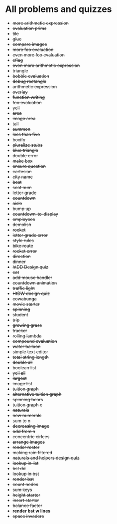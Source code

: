# All problems and quizzes

- ~~more arithmetic expression~~
- ~~evaluation prims~~
- ~~tile~~
- ~~glue~~
- ~~compare images~~
- ~~more foo evaluation~~
- ~~even more foo evaluation~~
- ~~cflag~~
- ~~even more arithmetic expression~~
- ~~triangle~~
- ~~bobble evaluation~~
- ~~debug rectangle~~
- ~~arithmetic expression~~
- ~~overlay~~
- ~~function writing~~
- ~~foo evaluation~~
- ~~yell~~
- ~~area~~
- ~~image area~~
- ~~tall~~
- ~~summon~~
- ~~less than five~~
- ~~boxify~~
- ~~pluralize stubs~~
- ~~blue triangle~~
- ~~double error~~
- ~~make box~~
- ~~ensure question~~
- ~~cartesian~~
- ~~city name~~
- ~~best~~
- ~~seat num~~
- ~~letter grade~~
- ~~countdown~~
- ~~aisle~~
- ~~bump up~~
- ~~countdown-to-display~~
- ~~employees~~
- ~~demolish~~
- ~~rocket~~
- ~~letter grade error~~
- ~~style rules~~
- ~~bike route~~
- ~~rocket error~~
- ~~direction~~
- ~~dinner~~
- ~~htDD Design quiz~~
- ~~cat~~
- ~~add mouse handler~~
- ~~countdown animation~~
- ~~traffic light~~
- ~~HtDW design quiz~~
- ~~cowabunga~~
- ~~movie starter~~
- ~~spinning~~
- ~~student~~
- ~~trip~~
- ~~growing grass~~
- ~~tracker~~
- ~~rolling lambda~~
- ~~compound evaluation~~
- ~~water balloon~~
- ~~simple text editor~~
- ~~total string length~~
- ~~double all~~
- ~~boolean list~~
- ~~yell all~~
- ~~largest~~
- ~~image list~~
- ~~tuition graph~~
- ~~alternative tuition graph~~
- ~~spinning bears~~
- ~~tuition graph c~~
- ~~naturals~~
- ~~new numerals~~
- ~~sum to n~~
- ~~decreasing image~~
- ~~odd from n~~
- ~~concentric cirlces~~
- ~~arrange images~~
- ~~render roster~~
- ~~making rain filtered~~
- ~~naturals and helpers design quiz~~
- ~~lookup in list~~
- ~~bst dd~~
- ~~lookup in bst~~
- ~~render bst~~
- ~~count nodes~~
- ~~sum keys~~
- ~~height starter~~
- ~~insert starter~~
- ~~balance factor~~
- **render bst w lines**
- ~~space invaders~~